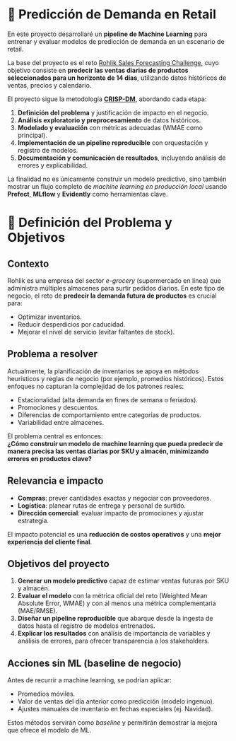 
# 🛒 Predicción de Demanda en Retail

En este proyecto desarrollaré un **pipeline de Machine Learning** para entrenar y evaluar modelos de predicción de demanda en un escenario de retail.  

La base del proyecto es el reto [Rohlik Sales Forecasting Challenge](https://www.kaggle.com/competitions/rohlik-sales-forecasting-challenge-v2/overview), cuyo objetivo consiste en **predecir las ventas diarias de productos seleccionados para un horizonte de 14 días**, utilizando datos históricos de ventas, precios y calendario.

El proyecto sigue la metodología [**CRISP-DM**](https://www.ibm.com/docs/es/spss-modeler/saas?topic=dm-crisp-help-overview), abordando cada etapa:  
1. **Definición del problema** y justificación de impacto en el negocio.  
2. **Análisis exploratorio y preprocesamiento** de datos históricos.  
3. **Modelado y evaluación** con métricas adecuadas (WMAE como principal).  
4. **Implementación de un pipeline reproducible** con orquestación y registro de modelos.  
5. **Documentación y comunicación de resultados**, incluyendo análisis de errores y explicabilidad.  

La finalidad no es únicamente construir un modelo predictivo, sino también mostrar un flujo completo de *machine learning en producción local* usando **Prefect**, **MLflow** y **Evidently** como herramientas clave.


# 📌 Definición del Problema y Objetivos

## Contexto
Rohlik es una empresa del sector *e-grocery* (supermercado en línea) que administra múltiples almacenes para surtir pedidos diarios. En este tipo de negocio, el reto de **predecir la demanda futura de productos** es crucial para:
- Optimizar inventarios.  
- Reducir desperdicios por caducidad.  
- Mejorar el nivel de servicio (evitar faltantes de stock).  

## Problema a resolver
Actualmente, la planificación de inventarios se apoya en métodos heurísticos y reglas de negocio (por ejemplo, promedios históricos). Estos enfoques no capturan la complejidad de los patrones reales:
- Estacionalidad (alta demanda en fines de semana o feriados).  
- Promociones y descuentos.  
- Diferencias de comportamiento entre categorías de productos.  
- Variabilidad entre almacenes.  

El problema central es entonces:  
**¿Cómo construir un modelo de machine learning que pueda predecir de manera precisa las ventas diarias por SKU y almacén, minimizando errores en productos clave?**

## Relevancia e impacto
- **Compras**: prever cantidades exactas y negociar con proveedores.  
- **Logística**: planear rutas de entrega y personal de surtido.  
- **Dirección comercial**: evaluar impacto de promociones y ajustar estrategia.  

El impacto potencial es una **reducción de costos operativos** y una **mejor experiencia del cliente final**.

## Objetivos del proyecto
1. **Generar un modelo predictivo** capaz de estimar ventas futuras por SKU y almacén.  
2. **Evaluar el modelo** con la métrica oficial del reto (Weighted Mean Absolute Error, WMAE) y con al menos una métrica complementaria (MAE/RMSE).  
3. **Diseñar un pipeline reproducible** que abarque desde la ingesta de datos hasta el registro de modelos entrenados.  
4. **Explicar los resultados** con análisis de importancia de variables y análisis de errores, para ofrecer transparencia a los stakeholders.  

## Acciones sin ML (baseline de negocio)
Antes de recurrir a machine learning, se podrían aplicar:
- Promedios móviles.  
- Valor de ventas del día anterior como predicción (modelo ingenuo).  
- Ajustes manuales de inventario en fechas especiales (ej. Navidad).  

Estos métodos servirán como *baseline* y permitirán demostrar la mejora que ofrece el modelo de ML.

